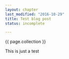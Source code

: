 ```yaml
---
layout: chapter
last_modified: "2016-10-29"
title: Test blog post
status: incomplete

---
```


{{ page.collection }}

This is just a test